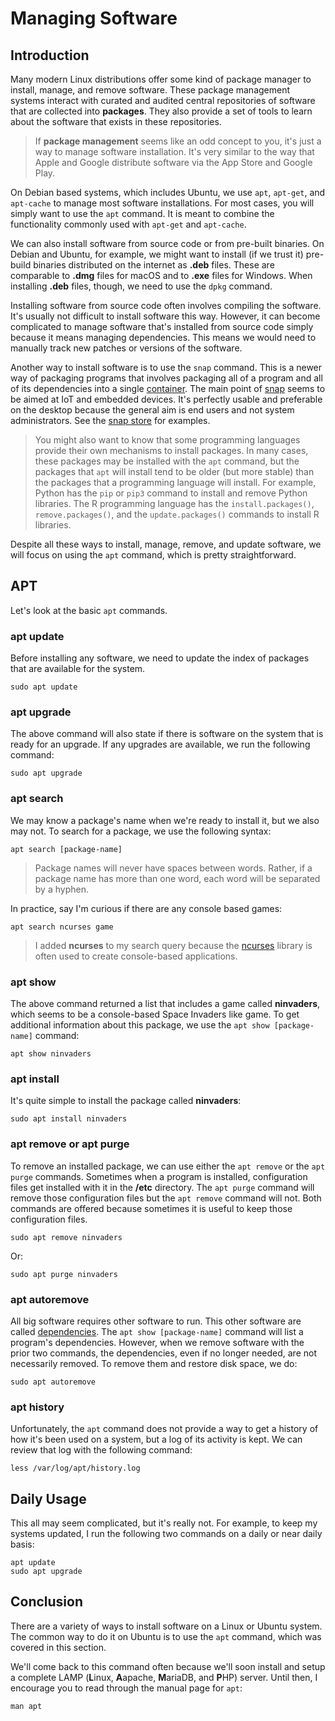 # Managing Software

## Introduction

Many modern Linux distributions offer some kind of package manager to install, manage, and remove software.
These package management systems interact with curated and audited central repositories of software that are collected into **packages**.
They also provide a set of tools to learn about the software that exists in these repositories.

> If **package management** seems like an odd concept to you, it's just a way to manage software installation.
> It's very similar to the way that Apple and Google distribute software via the App Store and Google Play.

On Debian based systems, which includes Ubuntu, we use ``apt``, ``apt-get``, and ``apt-cache`` to manage most software installations.
For most cases, you will simply want to use the ``apt`` command.
It is meant to combine the functionality commonly used with ``apt-get`` and ``apt-cache``.

We can also install software from source code or from pre-built binaries.
On Debian and Ubuntu, for example, we might want to install (if we trust it) pre-build binaries distributed on the internet as **.deb** files.
These are comparable to **.dmg** files for macOS and to **.exe** files for Windows.
When installing **.deb** files, though, we need to use the ``dpkg`` command.

Installing software from source code often involves compiling the software.
It's usually not difficult to install software this way.
However, it can become complicated to manage software that's installed from source code simply because it means managing dependencies.
This means we would need to manually track new patches or versions of the software.

Another way to install software is to use the ``snap`` command.
This is a newer way of packaging programs that involves packaging all of a program and all of its dependencies into a single [container][container].
The main point of [snap][snap] seems to be aimed at IoT and embedded devices.
It's perfectly usable and preferable on the desktop because the general aim is end users and not system administrators.
See the [snap store][snapStore] for examples.

> You might also want to know that some programming languages provide their own mechanisms to install packages.
> In many cases, these packages may be installed with the ``apt`` command,
> but the packages that ``apt`` will install tend to be older (but more stable) than the packages that a programming language will install.
> For example, Python has the ``pip`` or ``pip3`` command to install and remove Python libraries.
> The R programming language has the ``install.packages()``, ``remove.packages()``, and the ``update.packages()`` commands to install R libraries.

Despite all these ways to install, manage, remove, and update software,
we will focus on using the ``apt`` command, which is pretty straightforward.

## APT

Let's look at the basic ``apt`` commands.

### apt update

Before installing any software, we need to update the index of packages that are available for the system.

```
sudo apt update
```

### apt upgrade

The above command will also state if there is software on the system that is ready for an upgrade.
If any upgrades are available, we run the following command:

```
sudo apt upgrade
```

### apt search

We may know a package's name when we're ready to install it, but we also may not.
To search for a package, we use the following syntax:

```
apt search [package-name]
```

> Package names will never have spaces between words.
> Rather, if a package name has more than one word, each word will be separated by a hyphen.

In practice, say I'm curious if there are any console based games:

```
apt search ncurses game
```

> I added **ncurses** to my search query because the [ncurses][ncurses] library is often used to create console-based applications.

### apt show

The above command returned a list that includes a game called **ninvaders**, which seems to be a console-based Space Invaders like game.
To get additional information about this package, we use the ``apt show [package-name]`` command:

```
apt show ninvaders
```

### apt install

It's quite simple to install the package called **ninvaders**:

```
sudo apt install ninvaders
```

### apt remove or apt purge

To remove an installed package, we can use either the ``apt remove`` or the ``apt purge`` commands.
Sometimes when a program is installed, configuration files get installed with it in the **/etc** directory.
The ``apt purge`` command will remove those configuration files but the ``apt remove`` command will not.
Both commands are offered because sometimes it is useful to keep those configuration files.

```
sudo apt remove ninvaders
```

Or:

```
sudo apt purge ninvaders
```

### apt autoremove

All big software requires other software to run.
This other software are called [dependencies][dependencies].
The ``apt show [package-name]`` command will list a program's dependencies.
However, when we remove software with the prior two commands, the dependencies, even if no longer needed, are not necessarily removed.
To remove them and restore disk space, we do:

```
sudo apt autoremove
```

### apt history

Unfortunately, the ``apt`` command does not provide a way to get a history of how it's been used on a system, but a log of its activity is kept.
We can review that log with the following command:

```
less /var/log/apt/history.log
```

## Daily Usage

This all may seem complicated, but it's really not.
For example, to keep my systems updated, I run the following two commands on a daily or near daily basis:

```
apt update
sudo apt upgrade
```

## Conclusion

There are a variety of ways to install software on a Linux or Ubuntu system.
The common way to do it on Ubuntu is to use the ``apt`` command, which was covered in this section.

We'll come back to this command often because we'll soon install and setup a complete LAMP (**L**inux, **A**apache, **M**ariaDB, and **P**HP) server.
Until then, I encourage you to read through the manual page for ``apt``:

```
man apt
```

[container]:https://www.ibm.com/cloud/learn/containers
[dependencies]:https://queue.acm.org/detail.cfm?id=3344149
[ncurses]:https://en.wikipedia.org/wiki/Ncurses
[snap]:https://ubuntu.com/core/services/guide/snaps-intro
[snapStore]:https://snapcraft.io/
